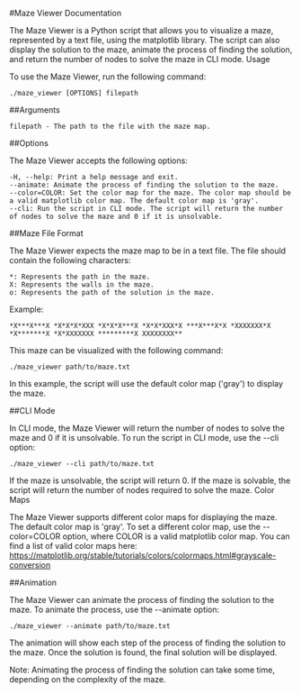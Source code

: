 #Maze Viewer Documentation

The Maze Viewer is a Python script that allows you to visualize a maze, represented by a text file, using the matplotlib library. The script can also display the solution to the maze, animate the process of finding the solution, and return the number of nodes to solve the maze in CLI mode.
Usage

To use the Maze Viewer, run the following command:

`./maze_viewer [OPTIONS] filepath`

##Arguments

    filepath - The path to the file with the maze map.

##Options

The Maze Viewer accepts the following options:

    -H, --help: Print a help message and exit.
    --animate: Animate the process of finding the solution to the maze.
    --color=COLOR: Set the color map for the maze. The color map should be a valid matplotlib color map. The default color map is 'gray'.
    --cli: Run the script in CLI mode. The script will return the number of nodes to solve the maze and 0 if it is unsolvable.

##Maze File Format

The Maze Viewer expects the maze map to be in a text file. The file should contain the following characters:

    *: Represents the path in the maze.
    X: Represents the walls in the maze.
    o: Represents the path of the solution in the maze.

Example:

`*X***X***X
*X*X*X*XXX
*X*X*X***X
*X*X*XXX*X
***X***X*X
*XXXXXXX*X
*X*******X
*X*XXXXXXX
*********X
XXXXXXXX**`

This maze can be visualized with the following command:


`./maze_viewer path/to/maze.txt`

In this example, the script will use the default color map ('gray') to display the maze.

##CLI Mode

In CLI mode, the Maze Viewer will return the number of nodes to solve the maze and 0 if it is unsolvable. To run the script in CLI mode, use the --cli option:


`./maze_viewer --cli path/to/maze.txt`

If the maze is unsolvable, the script will return 0. If the maze is solvable, the script will return the number of nodes required to solve the maze.
Color Maps

The Maze Viewer supports different color maps for displaying the maze. The default color map is 'gray'. To set a different color map, use the --color=COLOR option, where COLOR is a valid matplotlib color map. You can find a list of valid color maps here: https://matplotlib.org/stable/tutorials/colors/colormaps.html#grayscale-conversion

##Animation

The Maze Viewer can animate the process of finding the solution to the maze. To animate the process, use the --animate option:

`./maze_viewer --animate path/to/maze.txt`

The animation will show each step of the process of finding the solution to the maze. Once the solution is found, the final solution will be displayed.

Note: Animating the process of finding the solution can take some time, depending on the complexity of the maze.